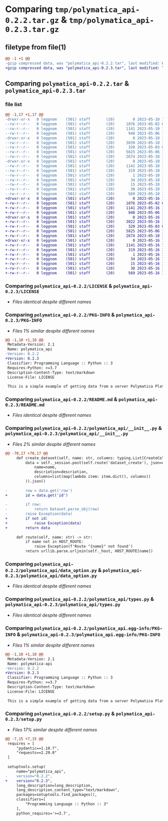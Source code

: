 # Comparing `tmp/polymatica_api-0.2.2.tar.gz` & `tmp/polymatica_api-0.2.3.tar.gz`

## filetype from file(1)

```diff
@@ -1 +1 @@
-gzip compressed data, was "polymatica_api-0.2.2.tar", last modified: Wed May 10 19:13:48 2023, max compression
+gzip compressed data, was "polymatica_api-0.2.3.tar", last modified: Tue May 16 16:53:52 2023, max compression
```

## Comparing `polymatica_api-0.2.2.tar` & `polymatica_api-0.2.3.tar`

### file list

```diff
@@ -1,17 +1,17 @@
-drwxr-xr-x   0 leggnom    (501) staff       (20)        0 2023-05-10 19:13:48.520864 polymatica_api-0.2.2/
--rw-r--r--   0 leggnom    (501) staff       (20)     1076 2023-05-02 01:53:27.000000 polymatica_api-0.2.2/LICENSE
--rw-r--r--   0 leggnom    (501) staff       (20)     1141 2023-05-10 19:13:48.520521 polymatica_api-0.2.2/PKG-INFO
--rw-r--r--   0 leggnom    (501) staff       (20)      948 2023-05-06 17:31:41.000000 polymatica_api-0.2.2/README.md
-drwxr-xr-x   0 leggnom    (501) staff       (20)        0 2023-05-10 19:13:48.518811 polymatica_api-0.2.2/polymatica_api/
--rw-r--r--   0 leggnom    (501) staff       (20)     3039 2023-05-10 19:13:22.000000 polymatica_api-0.2.2/polymatica_api/__init__.py
--rw-r--r--   0 leggnom    (501) staff       (20)      320 2023-05-03 06:52:44.000000 polymatica_api-0.2.2/polymatica_api/data.py
--rw-r--r--   0 leggnom    (501) staff       (20)     5825 2023-05-06 15:46:48.000000 polymatica_api-0.2.2/polymatica_api/data_option.py
--rw-r--r--   0 leggnom    (501) staff       (20)     2674 2023-05-10 18:55:53.000000 polymatica_api-0.2.2/polymatica_api/types.py
-drwxr-xr-x   0 leggnom    (501) staff       (20)        0 2023-05-10 19:13:48.520043 polymatica_api-0.2.2/polymatica_api.egg-info/
--rw-r--r--   0 leggnom    (501) staff       (20)     1141 2023-05-10 19:13:48.000000 polymatica_api-0.2.2/polymatica_api.egg-info/PKG-INFO
--rw-r--r--   0 leggnom    (501) staff       (20)      319 2023-05-10 19:13:48.000000 polymatica_api-0.2.2/polymatica_api.egg-info/SOURCES.txt
--rw-r--r--   0 leggnom    (501) staff       (20)        1 2023-05-10 19:13:48.000000 polymatica_api-0.2.2/polymatica_api.egg-info/dependency_links.txt
--rw-r--r--   0 leggnom    (501) staff       (20)       34 2023-05-10 19:13:48.000000 polymatica_api-0.2.2/polymatica_api.egg-info/requires.txt
--rw-r--r--   0 leggnom    (501) staff       (20)       15 2023-05-10 19:13:48.000000 polymatica_api-0.2.2/polymatica_api.egg-info/top_level.txt
--rw-r--r--   0 leggnom    (501) staff       (20)       38 2023-05-10 19:13:48.520932 polymatica_api-0.2.2/setup.cfg
--rw-r--r--   0 leggnom    (501) staff       (20)      569 2023-05-10 19:13:39.000000 polymatica_api-0.2.2/setup.py
+drwxr-xr-x   0 leggnom    (501) staff       (20)        0 2023-05-16 16:53:52.508423 polymatica_api-0.2.3/
+-rw-r--r--   0 leggnom    (501) staff       (20)     1076 2023-05-02 01:53:27.000000 polymatica_api-0.2.3/LICENSE
+-rw-r--r--   0 leggnom    (501) staff       (20)     1141 2023-05-16 16:53:52.508286 polymatica_api-0.2.3/PKG-INFO
+-rw-r--r--   0 leggnom    (501) staff       (20)      948 2023-05-06 17:31:41.000000 polymatica_api-0.2.3/README.md
+drwxr-xr-x   0 leggnom    (501) staff       (20)        0 2023-05-16 16:53:52.507270 polymatica_api-0.2.3/polymatica_api/
+-rw-r--r--   0 leggnom    (501) staff       (20)     3022 2023-05-16 16:53:01.000000 polymatica_api-0.2.3/polymatica_api/__init__.py
+-rw-r--r--   0 leggnom    (501) staff       (20)      320 2023-05-03 06:52:44.000000 polymatica_api-0.2.3/polymatica_api/data.py
+-rw-r--r--   0 leggnom    (501) staff       (20)     5825 2023-05-06 15:46:48.000000 polymatica_api-0.2.3/polymatica_api/data_option.py
+-rw-r--r--   0 leggnom    (501) staff       (20)     2674 2023-05-10 18:55:53.000000 polymatica_api-0.2.3/polymatica_api/types.py
+drwxr-xr-x   0 leggnom    (501) staff       (20)        0 2023-05-16 16:53:52.508081 polymatica_api-0.2.3/polymatica_api.egg-info/
+-rw-r--r--   0 leggnom    (501) staff       (20)     1141 2023-05-16 16:53:52.000000 polymatica_api-0.2.3/polymatica_api.egg-info/PKG-INFO
+-rw-r--r--   0 leggnom    (501) staff       (20)      319 2023-05-16 16:53:52.000000 polymatica_api-0.2.3/polymatica_api.egg-info/SOURCES.txt
+-rw-r--r--   0 leggnom    (501) staff       (20)        1 2023-05-16 16:53:52.000000 polymatica_api-0.2.3/polymatica_api.egg-info/dependency_links.txt
+-rw-r--r--   0 leggnom    (501) staff       (20)       34 2023-05-16 16:53:52.000000 polymatica_api-0.2.3/polymatica_api.egg-info/requires.txt
+-rw-r--r--   0 leggnom    (501) staff       (20)       15 2023-05-16 16:53:52.000000 polymatica_api-0.2.3/polymatica_api.egg-info/top_level.txt
+-rw-r--r--   0 leggnom    (501) staff       (20)       38 2023-05-16 16:53:52.508461 polymatica_api-0.2.3/setup.cfg
+-rw-r--r--   0 leggnom    (501) staff       (20)      569 2023-05-16 16:51:07.000000 polymatica_api-0.2.3/setup.py
```

### Comparing `polymatica_api-0.2.2/LICENSE` & `polymatica_api-0.2.3/LICENSE`

 * *Files identical despite different names*

### Comparing `polymatica_api-0.2.2/PKG-INFO` & `polymatica_api-0.2.3/PKG-INFO`

 * *Files 1% similar despite different names*

```diff
@@ -1,10 +1,10 @@
 Metadata-Version: 2.1
 Name: polymatica_api
-Version: 0.2.2
+Version: 0.2.3
 Classifier: Programming Language :: Python :: 3
 Requires-Python: >=3.7
 Description-Content-Type: text/markdown
 License-File: LICENSE
 
 This is a simple example of getting data from a server Polymatica Platform
```

### Comparing `polymatica_api-0.2.2/README.md` & `polymatica_api-0.2.3/README.md`

 * *Files identical despite different names*

### Comparing `polymatica_api-0.2.2/polymatica_api/__init__.py` & `polymatica_api-0.2.3/polymatica_api/__init__.py`

 * *Files 2% similar despite different names*

```diff
@@ -70,17 +70,17 @@
     def create_dataset(self, name: str, columns: typing.List[CreateColumn], descriotion: str=''):
         data = self._session.post(self.route('dataset_create'), json=dict(
             name=name,
             descriotion=descriotion,
             columns=list(map(lambda item: item.dict(), columns))
         )).json()
 
-        row = data.get('row')
+        id = data.get('id')
 
-        if row:
-            return Dataset.parse_obj(row)
-        raise Exception(data)
+        if not id:
+            raise Exception(data)
+        return data
 
     def route(self, name: str) -> str:
         if name not in HOST_ROUTE:
             raise Exception(f'Route "{name}" not found')
         return urllib.parse.urljoin(self._host, HOST_ROUTE[name])
```

### Comparing `polymatica_api-0.2.2/polymatica_api/data_option.py` & `polymatica_api-0.2.3/polymatica_api/data_option.py`

 * *Files identical despite different names*

### Comparing `polymatica_api-0.2.2/polymatica_api/types.py` & `polymatica_api-0.2.3/polymatica_api/types.py`

 * *Files identical despite different names*

### Comparing `polymatica_api-0.2.2/polymatica_api.egg-info/PKG-INFO` & `polymatica_api-0.2.3/polymatica_api.egg-info/PKG-INFO`

 * *Files 1% similar despite different names*

```diff
@@ -1,10 +1,10 @@
 Metadata-Version: 2.1
 Name: polymatica-api
-Version: 0.2.2
+Version: 0.2.3
 Classifier: Programming Language :: Python :: 3
 Requires-Python: >=3.7
 Description-Content-Type: text/markdown
 License-File: LICENSE
 
 This is a simple example of getting data from a server Polymatica Platform
```

### Comparing `polymatica_api-0.2.2/setup.py` & `polymatica_api-0.2.3/setup.py`

 * *Files 17% similar despite different names*

```diff
@@ -7,15 +7,15 @@
 requires = [
     "pydantic==1.10.7",
     "requests==2.29.0"
 ]
 
 setuptools.setup(
     name="polymatica_api",
-    version="0.2.2",
+    version="0.2.3",
     long_description=long_description,
     long_description_content_type="text/markdown",
     packages=setuptools.find_packages(),
     classifiers=[
         "Programming Language :: Python :: 3"
     ],
     python_requires='>=3.7',
```


